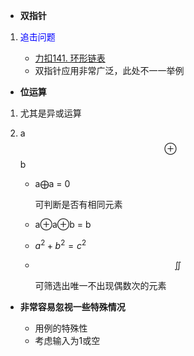 *  **双指针**

1. <font color = "blue">追击问题 </font>

   - [力扣141. 环形链表](https://leetcode-cn.com/problems/linked-list-cycle/)
   - 双指针应用非常广泛，此处不一一举例

*   **位运算**
  
1. 尤其是异或运算
2. a $$\oplus$$ b
  
    - a$\bigoplus$a = 0 
    
      可判断是否有相同元素 
    - a$\oplus$a$\oplus$b = b  
    - $a^2 + b^2 = c^2$
    - $$\iint$$
     
      可筛选出唯一不出现偶数次的元素

* **非常容易忽视一些特殊情况**
    
    * 用例的特殊性
    * 考虑输入为1或空
       




